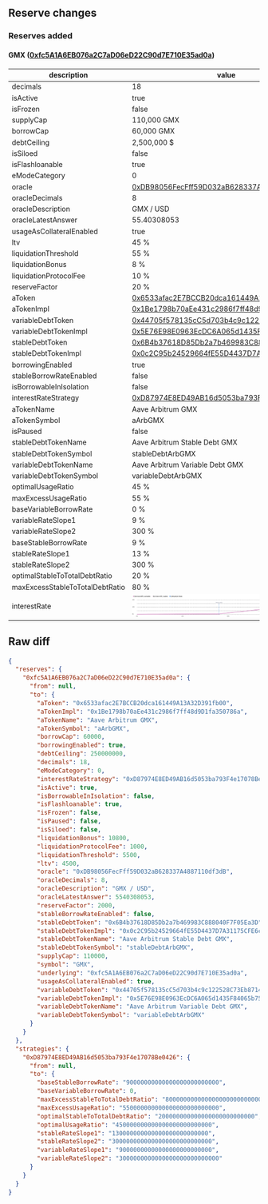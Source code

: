 ## Reserve changes

### Reserves added

#### GMX ([0xfc5A1A6EB076a2C7aD06eD22C90d7E710E35ad0a](https://arbiscan.io/address/0xfc5A1A6EB076a2C7aD06eD22C90d7E710E35ad0a))

| description | value |
| --- | --- |
| decimals | 18 |
| isActive | true |
| isFrozen | false |
| supplyCap | 110,000 GMX |
| borrowCap | 60,000 GMX |
| debtCeiling | 2,500,000 $ |
| isSiloed | false |
| isFlashloanable | true |
| eModeCategory | 0 |
| oracle | [0xDB98056FecFff59D032aB628337A4887110df3dB](https://arbiscan.io/address/0xDB98056FecFff59D032aB628337A4887110df3dB) |
| oracleDecimals | 8 |
| oracleDescription | GMX / USD |
| oracleLatestAnswer | 55.40308053 |
| usageAsCollateralEnabled | true |
| ltv | 45 % |
| liquidationThreshold | 55 % |
| liquidationBonus | 8 % |
| liquidationProtocolFee | 10 % |
| reserveFactor | 20 % |
| aToken | [0x6533afac2E7BCCB20dca161449A13A32D391fb00](https://arbiscan.io/address/0x6533afac2E7BCCB20dca161449A13A32D391fb00) |
| aTokenImpl | [0x1Be1798b70aEe431c2986f7ff48d9D1fa350786a](https://arbiscan.io/address/0x1Be1798b70aEe431c2986f7ff48d9D1fa350786a) |
| variableDebtToken | [0x44705f578135cC5d703b4c9c122528C73Eb87145](https://arbiscan.io/address/0x44705f578135cC5d703b4c9c122528C73Eb87145) |
| variableDebtTokenImpl | [0x5E76E98E0963EcDC6A065d1435F84065b7523f39](https://arbiscan.io/address/0x5E76E98E0963EcDC6A065d1435F84065b7523f39) |
| stableDebtToken | [0x6B4b37618D85Db2a7b469983C888040F7F05Ea3D](https://arbiscan.io/address/0x6B4b37618D85Db2a7b469983C888040F7F05Ea3D) |
| stableDebtTokenImpl | [0x0c2C95b24529664fE55D4437D7A31175CFE6c4f7](https://arbiscan.io/address/0x0c2C95b24529664fE55D4437D7A31175CFE6c4f7) |
| borrowingEnabled | true |
| stableBorrowRateEnabled | false |
| isBorrowableInIsolation | false |
| interestRateStrategy | [0xD87974E8ED49AB16d5053ba793F4e17078Be0426](https://arbiscan.io/address/0xD87974E8ED49AB16d5053ba793F4e17078Be0426) |
| aTokenName | Aave Arbitrum GMX |
| aTokenSymbol | aArbGMX |
| isPaused | false |
| stableDebtTokenName | Aave Arbitrum Stable Debt GMX |
| stableDebtTokenSymbol | stableDebtArbGMX |
| variableDebtTokenName | Aave Arbitrum Variable Debt GMX |
| variableDebtTokenSymbol | variableDebtArbGMX |
| optimalUsageRatio | 45 % |
| maxExcessUsageRatio | 55 % |
| baseVariableBorrowRate | 0 % |
| variableRateSlope1 | 9 % |
| variableRateSlope2 | 300 % |
| baseStableBorrowRate | 9 % |
| stableRateSlope1 | 13 % |
| stableRateSlope2 | 300 % |
| optimalStableToTotalDebtRatio | 20 % |
| maxExcessStableToTotalDebtRatio | 80 % |
| interestRate | ![ir](/.assets/0f76438e7a6fd06d133234fe0cee6b3ef854250f.svg) |

## Raw diff

```json
{
  "reserves": {
    "0xfc5A1A6EB076a2C7aD06eD22C90d7E710E35ad0a": {
      "from": null,
      "to": {
        "aToken": "0x6533afac2E7BCCB20dca161449A13A32D391fb00",
        "aTokenImpl": "0x1Be1798b70aEe431c2986f7ff48d9D1fa350786a",
        "aTokenName": "Aave Arbitrum GMX",
        "aTokenSymbol": "aArbGMX",
        "borrowCap": 60000,
        "borrowingEnabled": true,
        "debtCeiling": 250000000,
        "decimals": 18,
        "eModeCategory": 0,
        "interestRateStrategy": "0xD87974E8ED49AB16d5053ba793F4e17078Be0426",
        "isActive": true,
        "isBorrowableInIsolation": false,
        "isFlashloanable": true,
        "isFrozen": false,
        "isPaused": false,
        "isSiloed": false,
        "liquidationBonus": 10800,
        "liquidationProtocolFee": 1000,
        "liquidationThreshold": 5500,
        "ltv": 4500,
        "oracle": "0xDB98056FecFff59D032aB628337A4887110df3dB",
        "oracleDecimals": 8,
        "oracleDescription": "GMX / USD",
        "oracleLatestAnswer": 5540308053,
        "reserveFactor": 2000,
        "stableBorrowRateEnabled": false,
        "stableDebtToken": "0x6B4b37618D85Db2a7b469983C888040F7F05Ea3D",
        "stableDebtTokenImpl": "0x0c2C95b24529664fE55D4437D7A31175CFE6c4f7",
        "stableDebtTokenName": "Aave Arbitrum Stable Debt GMX",
        "stableDebtTokenSymbol": "stableDebtArbGMX",
        "supplyCap": 110000,
        "symbol": "GMX",
        "underlying": "0xfc5A1A6EB076a2C7aD06eD22C90d7E710E35ad0a",
        "usageAsCollateralEnabled": true,
        "variableDebtToken": "0x44705f578135cC5d703b4c9c122528C73Eb87145",
        "variableDebtTokenImpl": "0x5E76E98E0963EcDC6A065d1435F84065b7523f39",
        "variableDebtTokenName": "Aave Arbitrum Variable Debt GMX",
        "variableDebtTokenSymbol": "variableDebtArbGMX"
      }
    }
  },
  "strategies": {
    "0xD87974E8ED49AB16d5053ba793F4e17078Be0426": {
      "from": null,
      "to": {
        "baseStableBorrowRate": "90000000000000000000000000",
        "baseVariableBorrowRate": 0,
        "maxExcessStableToTotalDebtRatio": "800000000000000000000000000",
        "maxExcessUsageRatio": "550000000000000000000000000",
        "optimalStableToTotalDebtRatio": "200000000000000000000000000",
        "optimalUsageRatio": "450000000000000000000000000",
        "stableRateSlope1": "130000000000000000000000000",
        "stableRateSlope2": "3000000000000000000000000000",
        "variableRateSlope1": "90000000000000000000000000",
        "variableRateSlope2": "3000000000000000000000000000"
      }
    }
  }
}
```